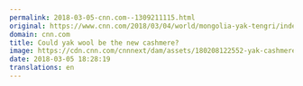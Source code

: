 ```yaml
---
permalink: 2018-03-05-cnn.com--1309211115.html
original: https://www.cnn.com/2018/03/04/world/mongolia-yak-tengri/index.html
domain: cnn.com
title: Could yak wool be the new cashmere?
image: https://cdn.cnn.com/cnnnext/dam/assets/180208122552-yak-cashmere11-super-tease.jpg
date: 2018-03-05 18:28:19
translations: en
---
```


